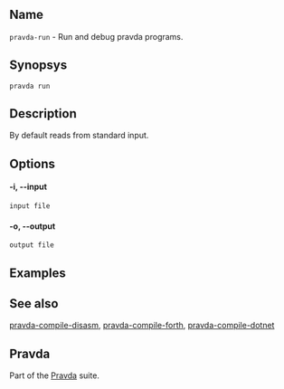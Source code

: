 ## Name
`pravda-run` - Run and debug pravda programs.

## Synopsys
```
pravda run
```

## Description
By default reads from standard input.


## Options
#### -i, --input
	input file

#### -o, --output
	output file


## Examples



## See also
[pravda-compile-disasm](pravda-compile-disasm.md),
[pravda-compile-forth](pravda-compile-forth.md),
[pravda-compile-dotnet](pravda-compile-dotnet.md)


## Pravda
Part of the [Pravda](main.md) suite.


